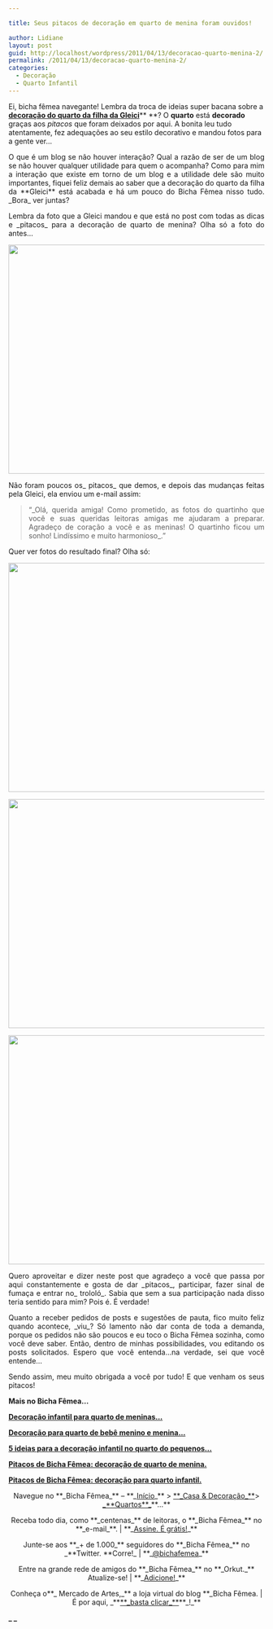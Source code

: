 ```yaml
---

title: Seus pitacos de decoração em quarto de menina foram ouvidos!

author: Lidiane
layout: post
guid: http://localhost/wordpress/2011/04/13/decoracao-quarto-menina-2/
permalink: /2011/04/13/decoracao-quarto-menina-2/
categories:
  - Decoração
  - Quarto Infantil
---
```

Ei, bicha fêmea navegante! Lembra da troca de ideias super bacana sobre a **[decoração do quarto da filha da Gleici](http://www.trololodemulher.com.br/2011/02/02/decoracao-quarto-menina/)**** **? O **quarto** está **decorado** graças aos _pitacos_ que foram deixados por aqui. A bonita leu tudo atentamente, fez adequações ao seu estilo decorativo e mandou fotos para a gente ver…

<p style="text-align: justify;">
  O que é um blog se não houver interação? Qual a razão de ser de um blog se não houver qualquer utilidade para quem o acompanha? Como para mim a interação que existe em torno de um blog e a utilidade dele são muito importantes, fiquei feliz demais ao saber que a decoração do quarto da filha da **Gleici** está acabada e há um pouco do Bicha Fêmea nisso tudo. _Bora_ ver juntas?
</p>

<!--more-->

<p style="text-align: justify;">
  Lembra da foto que a Gleici mandou e que está no post com todas as dicas e _pitacos_ para a decoração de quarto de menina? Olha só a foto do antes…
</p>

<p style="text-align: center;">
  <a href="http://www.trololodemulher.com.br/blog/wp-content/uploads/2011/04/quarto-de-menina.jpg"><img class="alignnone size-full wp-image-6228" title="quarto de menina" src="http://www.trololodemulher.com.br/blog/wp-content/uploads/2011/04/quarto-de-menina.jpg" alt="" width="600" height="450" /></a>
</p>

<p style="text-align: justify;">
  Não foram poucos os_ pitacos_ que demos, e depois das mudanças feitas pela Gleici, ela enviou um e-mail assim:
</p>

<blockquote style="text-align: justify;">
  <p>
    “_Olá, querida amiga! Como prometido, as fotos do quartinho que você e suas queridas leitoras amigas me ajudaram a preparar. Agradeço de coração a você e as meninas! O quartinho ficou um sonho! Lindíssimo e muito harmonioso_.”
  </p>
</blockquote>

<p style="text-align: justify;">
  Quer ver fotos do resultado final? Olha só:
</p>

<p style="text-align: center;">
  <a href="http://www.trololodemulher.com.br/blog/wp-content/uploads/2011/04/quarto-de-menina1.jpg"><img class="alignnone size-full wp-image-6229" title="quarto de menina" src="http://www.trololodemulher.com.br/blog/wp-content/uploads/2011/04/quarto-de-menina1.jpg" alt="" width="600" height="450" /></a>
</p>

<p style="text-align: center;">
  <a href="http://www.trololodemulher.com.br/blog/wp-content/uploads/2011/04/quarto-de-menina2.jpg"><img class="alignnone size-full wp-image-6230" title="quarto de menina[2]" src="http://www.trololodemulher.com.br/blog/wp-content/uploads/2011/04/quarto-de-menina2.jpg" alt="" width="600" height="450" /></a>
</p>

<p style="text-align: center;">
  <a href="http://www.trololodemulher.com.br/blog/wp-content/uploads/2011/04/quarto-de-menina3.jpg"><img class="alignnone size-full wp-image-6231" title="quarto de menina[3]" src="http://www.trololodemulher.com.br/blog/wp-content/uploads/2011/04/quarto-de-menina3.jpg" alt="" width="600" height="450" /></a>
</p>

<p style="text-align: justify;">
  Quero aproveitar e dizer neste post que agradeço a você que passa por aqui constantemente e gosta de dar _pitacos_, participar, fazer sinal de fumaça e entrar no_ trololó_. Sabia que sem a sua participação nada disso teria sentido para mim? Pois é. É verdade!
</p>

<p style="text-align: justify;">
  Quanto a receber pedidos de posts e sugestões de pauta, fico muito feliz quando acontece, _viu_? Só lamento não dar conta de toda a demanda, porque os pedidos não são poucos e eu toco o Bicha Fêmea sozinha, como você deve saber. Então, dentro de minhas possibilidades, vou editando os posts solicitados. Espero que você entenda…na verdade, sei que você entende…
</p>

<p style="text-align: justify;">
  Sendo assim, meu muito obrigada a você por tudo! E que venham os seus pitacos!
</p>

**Mais no Bicha Fêmea…**

**[Decoração infantil para quarto de meninas…](http://www.trololodemulher.com.br/2011/04/04/decoracao-quarto-meninas/)**

**[Decoração para quarto de bebê menino e menina…](http://www.trololodemulher.com.br/2011/03/28/decoracao-bebe-menino-menina/)**

**[5 ideias para a decoração infantil no quarto do pequenos…](http://www.trololodemulher.com.br/2011/03/14/ideias-decoracao-infantil/)**

**[Pitacos de Bicha Fêmea: decoração de quarto de menina.](http://www.trololodemulher.com.br/2011/02/02/decoracao-quarto-menina/)**

**[Pitacos de Bicha Fêmea: decoração para quarto infantil.](http://www.trololodemulher.com.br/2010/08/16/decoracao-quarto-infantil/)**

<p style="text-align: center;">
  Navegue no **_Bicha Fêmea_** – **_<a href="http://www.trololodemulher.com.br/">Início</a>_** > <a href="http://www.trololodemulher.com.br/casaedecoracao/">**_Casa & Decoração_**</a>> <a href="http://www.trololodemulher.com.br/category/decoracao/quartos/">_**Quartos**_</a>**…**
</p>

<p style="text-align: center;">
  Receba todo dia, como **_centenas_** de leitoras, o **_Bicha Fêmea_** no **_e-mail_**. | **_<a href="http://feedburner.google.com/fb/a/mailverify?uri=blogbichafemea&loc=pt_BR">Assine. É grátis!</a>_**
</p>

<p style="text-align: center;">
  Junte-se aos **_+ de 1.000_** seguidores do **_Bicha Fêmea_** no _**Twitter. **Corre!_ | **_<a href="http://twitter.com/bichafemea">@bichafemea</a>_**
</p>

<p style="text-align: center;">
  Entre na grande rede de amigos do **_Bicha Fêmea_** no **_Orkut._** Atualize-se! | **_<a href="http://www.orkut.com.br/Main#Profile?uid=5161612886294499900">Adicione!</a>_**
</p>

<p style="text-align: center;">
  Conheça o**_ Mercado de Artes,_** a loja virtual do blog **_Bicha Fêmea. | É por aqui, _**<a href="http://www.trololodemulher.com.br/loja/">**_basta clicar_**</a>**_!_**
</p>

**_ _**
